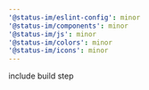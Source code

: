 ```yaml
---
'@status-im/eslint-config': minor
'@status-im/components': minor
'@status-im/js': minor
'@status-im/colors': minor
'@status-im/icons': minor
---
```


include build step

